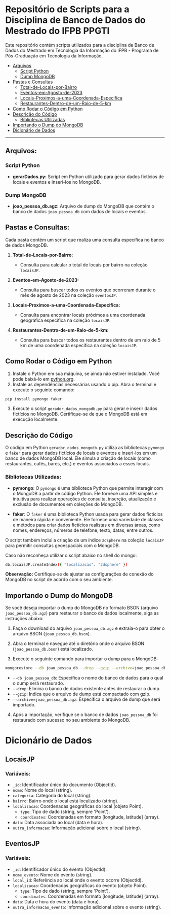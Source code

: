 # Repositório de Scripts para a Disciplina de Banco de Dados do Mestrado do IFPB PPGTI

Este repositório contém scripts utilizados para a disciplina de Banco de Dados do Mestrado em Tecnologia da Informação do IFPB - Programa de Pós-Graduação em Tecnologia da Informação.

- [Arquivos](#arquivos)
  - [Script Python](#script-python)
  - [Dump MongoDB](#dump-mongodb)
- [Pastas e Consultas](#pastas-e-consultas)
  - [Total-de-Locais-por-Bairro](/Total-de-Locais-por-Bairro)
  - [Eventos-em-Agosto-de-2023](/Eventos-em-agosto-de-2023)
  - [Locais-Proximos-a-uma-Coordenada-Especifica](/Locais-proximos-a-uma-coordenada-especifica)
  - [Restaurantes-Dentro-de-um-Raio-de-5-km](/Restaurantes-dentro-de-um-raio-de-5-km)
- [Como Rodar o Código em Python](#como-rodar-o-codigo-em-python)
- [Descrição do Código](#descricao-do-codigo)
  - [Bibliotecas Utilizadas](#bibliotecas-utilizadas)
- [Importando o Dump do MongoDB](#importando-o-dump-do-mongodb)
- [Dicionário de Dados](#dicionario-de-dados)

---
## Arquivos:

### Script Python
- **gerarDados.py:** Script em Python utilizado para gerar dados fictícios de locais e eventos e inseri-los no MongoDB.

### Dump MongoDB
- **joao_pessoa_db.agz:** Arquivo de dump do MongoDB que contém o banco de dados `joao_pessoa_db` com dados de locais e eventos.

## Pastas e Consultas:

Cada pasta contém um script que realiza uma consulta específica no banco de dados MongoDB.

1. **Total-de-Locais-por-Bairro:**
   - Consulta para calcular o total de locais por bairro na coleção `locaisJP`.

2. **Eventos-em-Agosto-de-2023:**
   - Consulta para buscar todos os eventos que ocorreram durante o mês de agosto de 2023 na coleção `eventosJP`.

3. **Locais-Proximos-a-uma-Coordenada-Especifica:**
   - Consulta para encontrar locais próximos a uma coordenada geográfica específica na coleção `locaisJP`.

4. **Restaurantes-Dentro-de-um-Raio-de-5-km:**
   - Consulta para buscar todos os restaurantes dentro de um raio de 5 km de uma coordenada específica na coleção `locaisJP`.

## Como Rodar o Código em Python

1. Instale o Python em sua máquina, se ainda não estiver instalado. Você pode baixá-lo em [python.org](https://www.python.org/downloads/).
2. Instale as dependências necessárias usando o pip. Abra o terminal e execute o seguinte comando:

```sh
pip install pymongo faker
```
3. Execute o script `gerador_dados_mongodb.py` para gerar e inserir dados fictícios no MongoDB. Certifique-se de que o MongoDB está em execução localmente.

## Descrição do Código

O código em Python `gerador_dados_mongodb.py` utiliza as bibliotecas `pymongo` e `faker` para gerar dados fictícios de locais e eventos e inseri-los em um banco de dados MongoDB local. Ele simula a criação de locais (como restaurantes, cafés, bares, etc.) e eventos associados a esses locais.

### Bibliotecas Utilizadas:

- **pymongo**: O `pymongo` é uma biblioteca Python que permite interagir com o MongoDB a partir de código Python. Ele fornece uma API simples e intuitiva para realizar operações de consulta, inserção, atualização e exclusão de documentos em coleções do MongoDB.

- **faker**: O `faker` é uma biblioteca Python usada para gerar dados fictícios de maneira rápida e conveniente. Ele fornece uma variedade de classes e métodos para criar dados fictícios realistas em diversas áreas, como nomes, endereços, números de telefone, texto, datas, entre outros.

O script também inclui a criação de um índice `2dsphere` na coleção `locaisJP` para permitir consultas geoespaciais com o MongoDB.

Caso não reconheça utilizar o script abaixo no shell do mongo:
```sh
db.locaisJP.createIndex({ "localizacao": "2dsphere" })
```
**Observação:** Certifique-se de ajustar as configurações de conexão do MongoDB no script de acordo com o seu ambiente.

## Importando o Dump do MongoDB

Se você deseja importar o dump do MongoDB no formato BSON (arquivo `joao_pessoa_db.agz`) para restaurar o banco de dados localmente, siga as instruções abaixo:

1. Faça o download do arquivo `joao_pessoa_db.agz` e extraia-o para obter o arquivo BSON (`joao_pessoa_db.bson`).

2. Abra o terminal e navegue até o diretório onde o arquivo BSON (`joao_pessoa_db.bson`) está localizado.

3. Execute o seguinte comando para importar o dump para o MongoDB:
```sh
mongorestore --db joao_pessoa_db --drop --gzip --archive=joao_pessoa_db.agz
```
- `--db joao_pessoa_db`: Especifica o nome do banco de dados para o qual o dump será restaurado.
- `--drop`: Elimina o banco de dados existente antes de restaurar o dump.
- `--gzip`: Indica que o arquivo de dump está compactado com gzip.
- `--archive=joao_pessoa_db.agz`: Especifica o arquivo de dump que será importado.

4. Após a importação, verifique se o banco de dados `joao_pessoa_db` foi restaurado com sucesso no seu ambiente do MongoDB.

# Dicionário de Dados

## LocaisJP

### Variáveis:
- `_id`: Identificador único do documento (ObjectId).
- `nome`: Nome do local (string).
- `categoria`: Categoria do local (string).
- `bairro`: Bairro onde o local está localizado (string).
- `localizacao`: Coordenadas geográficas do local (objeto Point).
  - `type`: Tipo de dado (string, sempre 'Point').
  - `coordinates`: Coordenadas em formato [longitude, latitude] (array).
- `data`: Data associada ao local (data e hora).
- `outra_informacao`: Informação adicional sobre o local (string).
 
## EventosJP


### Variáveis:
- `_id`: Identificador único do evento (ObjectId).
- `nome_evento`: Nome do evento (string).
- `local_id`: Referência ao local onde o evento ocorre (ObjectId).
- `localizacao`: Coordenadas geográficas do evento (objeto Point).
    - `type`: Tipo de dado (string, sempre 'Point').
    - `coordinates`: Coordenadas em formato [longitude, latitude] (array).
- `data`: Data e hora do evento (data e hora).
- `outra_informacao_evento`: Informação adicional sobre o evento (string).
